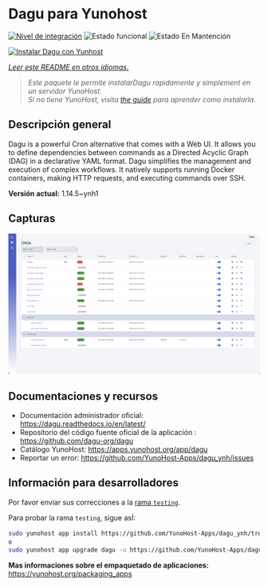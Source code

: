 <!--
Este archivo README esta generado automaticamente<https://github.com/YunoHost/apps/tree/master/tools/readme_generator>
No se debe editar a mano.
-->

# Dagu para Yunohost

[![Nivel de integración](https://dash.yunohost.org/integration/dagu.svg)](https://ci-apps.yunohost.org/ci/apps/dagu/) ![Estado funcional](https://ci-apps.yunohost.org/ci/badges/dagu.status.svg) ![Estado En Mantención](https://ci-apps.yunohost.org/ci/badges/dagu.maintain.svg)

[![Instalar Dagu con Yunhost](https://install-app.yunohost.org/install-with-yunohost.svg)](https://install-app.yunohost.org/?app=dagu)

*[Leer este README en otros idiomas.](./ALL_README.md)*

> *Este paquete le permite instalarDagu rapidamente y simplement en un servidor YunoHost.*  
> *Si no tiene YunoHost, visita [the guide](https://yunohost.org/install) para aprender como instalarla.*

## Descripción general

Dagu is a powerful Cron alternative that comes with a Web UI. It allows you to define dependencies between commands as a Directed Acyclic Graph (DAG) in a declarative YAML format. Dagu simplifies the management and execution of complex workflows. It natively supports running Docker containers, making HTTP requests, and executing commands over SSH.


**Versión actual:** 1.14.5~ynh1

## Capturas

![Captura de Dagu](./doc/screenshots/screenshot.png)

## Documentaciones y recursos

- Documentación administrador oficial: <https://dagu.readthedocs.io/en/latest/>
- Repositorio del código fuente oficial de la aplicación : <https://github.com/dagu-org/dagu>
- Catálogo YunoHost: <https://apps.yunohost.org/app/dagu>
- Reportar un error: <https://github.com/YunoHost-Apps/dagu_ynh/issues>

## Información para desarrolladores

Por favor enviar sus correcciones a la [rama `testing`](https://github.com/YunoHost-Apps/dagu_ynh/tree/testing).

Para probar la rama `testing`, sigue asÍ:

```bash
sudo yunohost app install https://github.com/YunoHost-Apps/dagu_ynh/tree/testing --debug
o
sudo yunohost app upgrade dagu -u https://github.com/YunoHost-Apps/dagu_ynh/tree/testing --debug
```

**Mas informaciones sobre el empaquetado de aplicaciones:** <https://yunohost.org/packaging_apps>
